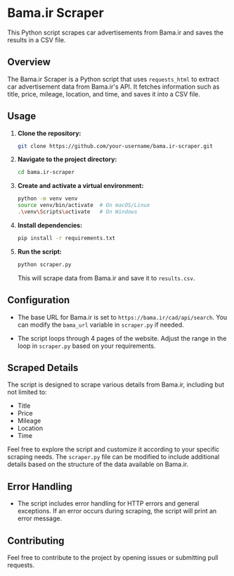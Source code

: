 # Bama.ir Scraper

This Python script scrapes car advertisements from Bama.ir and saves the results in a CSV file.

## Overview

The Bama.ir Scraper is a Python script that uses `requests_html` to extract car advertisement data from Bama.ir's API. It fetches information such as title, price, mileage, location, and time, and saves it into a CSV file.

## Usage

1. **Clone the repository:**
   ```bash
   git clone https://github.com/your-username/bama.ir-scraper.git
   ```

2. **Navigate to the project directory:**
   ```bash
   cd bama.ir-scraper
   ```

3. **Create and activate a virtual environment:**
   ```bash
   python -m venv venv
   source venv/bin/activate  # On macOS/Linux
   .\venv\Scripts\activate   # On Windows
   ```

4. **Install dependencies:**
   ```bash
   pip install -r requirements.txt
   ```

5. **Run the script:**
   ```bash
   python scraper.py
   ```

   This will scrape data from Bama.ir and save it to `results.csv`.

## Configuration

- The base URL for Bama.ir is set to `https://bama.ir/cad/api/search`. You can modify the `bama_url` variable in `scraper.py` if needed.

- The script loops through 4 pages of the website. Adjust the range in the loop in `scraper.py` based on your requirements.

## Scraped Details
The script is designed to scrape various details from Bama.ir, including but not limited to:

- Title
- Price
- Mileage
- Location
- Time

Feel free to explore the script and customize it according to your specific scraping needs. The `scraper.py` file can be modified to include additional details based on the structure of the data available on Bama.ir.

## Error Handling

- The script includes error handling for HTTP errors and general exceptions. If an error occurs during scraping, the script will print an error message.

## Contributing

Feel free to contribute to the project by opening issues or submitting pull requests.

